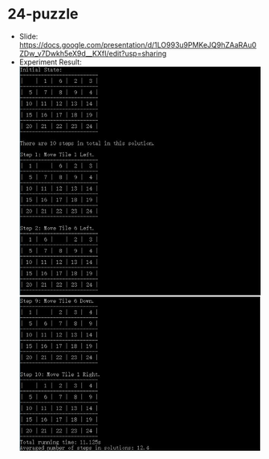 # 24-puzzle
- Slide: https://docs.google.com/presentation/d/1LO993u9PMKeJQ9hZAaRAu0ZDw_v7Dwkh5eX9d__KXfI/edit?usp=sharing
- Experiment Result:
  ![image](https://github.com/qiaofengmarco/Artificial-Intelligence/raw/master/Lab3-24-puzzle/result1.jpg)
  ![image](https://github.com/qiaofengmarco/Artificial-Intelligence/raw/master/Lab3-24-puzzle/result2.jpg)
